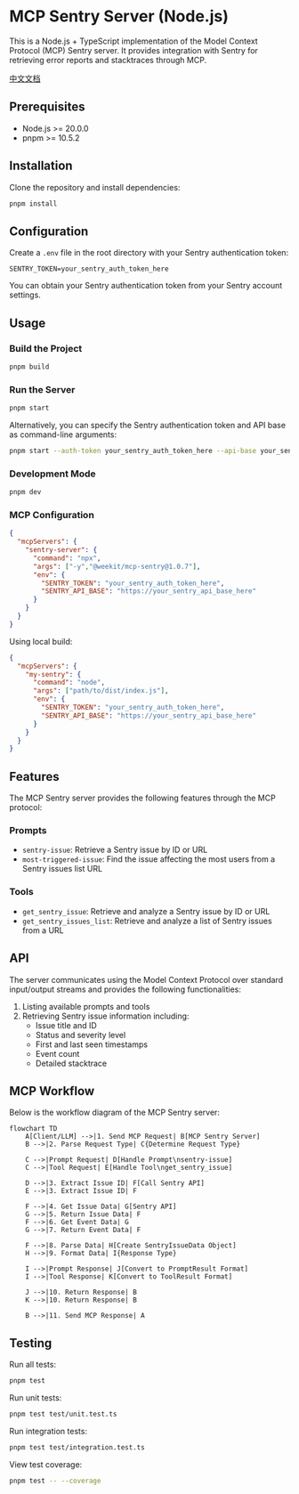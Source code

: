 # MCP Sentry Server (Node.js)

This is a Node.js + TypeScript implementation of the Model Context Protocol (MCP) Sentry server. It provides integration with Sentry for retrieving error reports and stacktraces through MCP.

[中文文档](./README_CN.md)

## Prerequisites

- Node.js >= 20.0.0
- pnpm >= 10.5.2

## Installation

Clone the repository and install dependencies:

```bash
pnpm install
```

## Configuration

Create a `.env` file in the root directory with your Sentry authentication token:

```
SENTRY_TOKEN=your_sentry_auth_token_here
```

You can obtain your Sentry authentication token from your Sentry account settings.

## Usage

### Build the Project

```bash
pnpm build
```

### Run the Server

```bash
pnpm start
```

Alternatively, you can specify the Sentry authentication token and API base as command-line arguments:

```bash
pnpm start --auth-token your_sentry_auth_token_here --api-base your_sentry_api_base_here
```

### Development Mode

```bash
pnpm dev
```

### MCP Configuration

```json
{
  "mcpServers": {
    "sentry-server": {
      "command": "npx",
      "args": ["-y","@weekit/mcp-sentry@1.0.7"],
      "env": {
        "SENTRY_TOKEN": "your_sentry_auth_token_here",
        "SENTRY_API_BASE": "https://your_sentry_api_base_here"
      }
    }
  }
}
```

Using local build:

```json
{
  "mcpServers": {
    "my-sentry": {
      "command": "node",
      "args": ["path/to/dist/index.js"],
      "env": {
        "SENTRY_TOKEN": "your_sentry_auth_token_here",
        "SENTRY_API_BASE": "https://your_sentry_api_base_here"
      }
    }
  }
}
```

## Features

The MCP Sentry server provides the following features through the MCP protocol:

### Prompts

- `sentry-issue`: Retrieve a Sentry issue by ID or URL
- `most-triggered-issue`: Find the issue affecting the most users from a Sentry issues list URL

### Tools

- `get_sentry_issue`: Retrieve and analyze a Sentry issue by ID or URL
- `get_sentry_issues_list`: Retrieve and analyze a list of Sentry issues from a URL

## API

The server communicates using the Model Context Protocol over standard input/output streams and provides the following functionalities:

1. Listing available prompts and tools
2. Retrieving Sentry issue information including:
   - Issue title and ID
   - Status and severity level
   - First and last seen timestamps
   - Event count
   - Detailed stacktrace

## MCP Workflow

Below is the workflow diagram of the MCP Sentry server:

```mermaid
flowchart TD
    A[Client/LLM] -->|1. Send MCP Request| B[MCP Sentry Server]
    B -->|2. Parse Request Type| C{Determine Request Type}

    C -->|Prompt Request| D[Handle Prompt\nsentry-issue]
    C -->|Tool Request| E[Handle Tool\nget_sentry_issue]

    D -->|3. Extract Issue ID| F[Call Sentry API]
    E -->|3. Extract Issue ID| F

    F -->|4. Get Issue Data| G[Sentry API]
    G -->|5. Return Issue Data| F
    F -->|6. Get Event Data| G
    G -->|7. Return Event Data| F

    F -->|8. Parse Data| H[Create SentryIssueData Object]
    H -->|9. Format Data| I{Response Type}

    I -->|Prompt Response| J[Convert to PromptResult Format]
    I -->|Tool Response| K[Convert to ToolResult Format]

    J -->|10. Return Response| B
    K -->|10. Return Response| B

    B -->|11. Send MCP Response| A
```

## Testing

Run all tests:

```bash
pnpm test
```

Run unit tests:

```bash
pnpm test test/unit.test.ts
```

Run integration tests:

```bash
pnpm test test/integration.test.ts
```

View test coverage:

```bash
pnpm test -- --coverage
```
